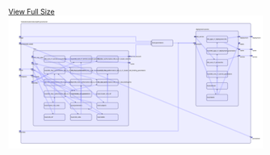 [View Full Size](https://raw.githubusercontent.com/mingfang/terraform-k8s-modules/master/modules/kubernetes/cephfs-provisioner/diagram.svg?sanitize=true)<img src="diagram.svg"/>
